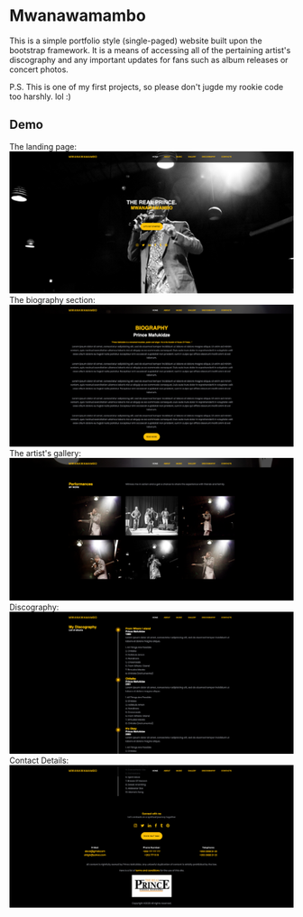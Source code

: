# Mwanawamambo

This is a simple portfolio style (single-paged) website built upon the bootstrap framework. It is a means of accessing all of the pertaining artist's discography and any important updates for fans such as album releases or concert photos.

P.S. This is one of my first projects, so please don't jugde my rookie code too harshly. lol :)

## Demo
The landing page:
![Landing Page](DemoImages/Demo1.png)
The biography section:
![](DemoImages/Demo3.png)
The artist's gallery:
![](DemoImages/Demo4.png)
Discography:
![](DemoImages/Demo5.png)
Contact Details:
![](DemoImages/Demo6.png)
